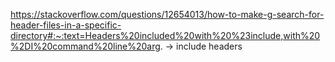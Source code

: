 https://stackoverflow.com/questions/12654013/how-to-make-g-search-for-header-files-in-a-specific-directory#:~:text=Headers%20included%20with%20%23include,with%20%2DI%20command%20line%20arg. ->  include headers

